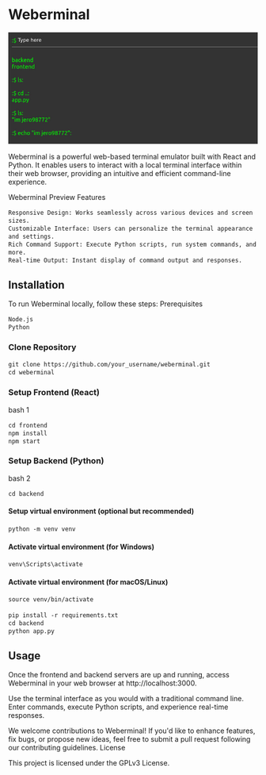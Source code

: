 # Weberminal

![image](https://raw.githubusercontent.com/jero98772/Weberminal/main/imgs/1.jpeg)

Weberminal is a powerful web-based terminal emulator built with React and Python. It enables users to interact with a local terminal interface within their web browser, providing an intuitive and efficient command-line experience.

Weberminal Preview
Features

    Responsive Design: Works seamlessly across various devices and screen sizes.
    Customizable Interface: Users can personalize the terminal appearance and settings.
    Rich Command Support: Execute Python scripts, run system commands, and more.
    Real-time Output: Instant display of command output and responses.

## Installation

To run Weberminal locally, follow these steps:
Prerequisites

    Node.js
    Python

### Clone Repository

	git clone https://github.com/your_username/weberminal.git
	cd weberminal

### Setup Frontend (React)

bash 1

	cd frontend
	npm install
	npm start

### Setup Backend (Python)

bash 2

	cd backend

#### Setup virtual environment (optional but recommended)

	python -m venv venv

#### Activate virtual environment (for Windows)

	venv\Scripts\activate

#### Activate virtual environment (for macOS/Linux)

	source venv/bin/activate

	pip install -r requirements.txt
	cd backend
	python app.py

## Usage

Once the frontend and backend servers are up and running, access Weberminal in your web browser at http://localhost:3000.

Use the terminal interface as you would with a traditional command line. Enter commands, execute Python scripts, and experience real-time responses.

We welcome contributions to Weberminal! If you'd like to enhance features, fix bugs, or propose new ideas, feel free to submit a pull request following our contributing guidelines.
License

This project is licensed under the GPLv3 License.
